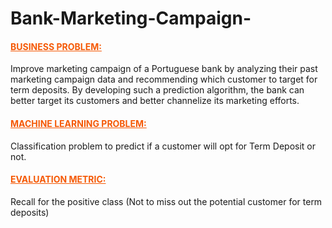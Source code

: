 # Bank-Marketing-Campaign-

<h4><font color='#F55905'> <u>BUSINESS PROBLEM:</u></font></h4>

Improve marketing campaign of a Portuguese bank by analyzing their past marketing campaign data and recommending which customer to target for term deposits. By developing such a prediction algorithm, the bank can better
target its customers and better channelize its marketing efforts.

<h4><font color='#F55905'><u>MACHINE LEARNING PROBLEM:</u></font></h4>

Classification problem to predict if a customer will opt for Term Deposit or not. 

<h4><font color='#F55905'><u> EVALUATION METRIC:</u></font></h4>

Recall for the positive class (Not to miss out the potential customer for term deposits)
